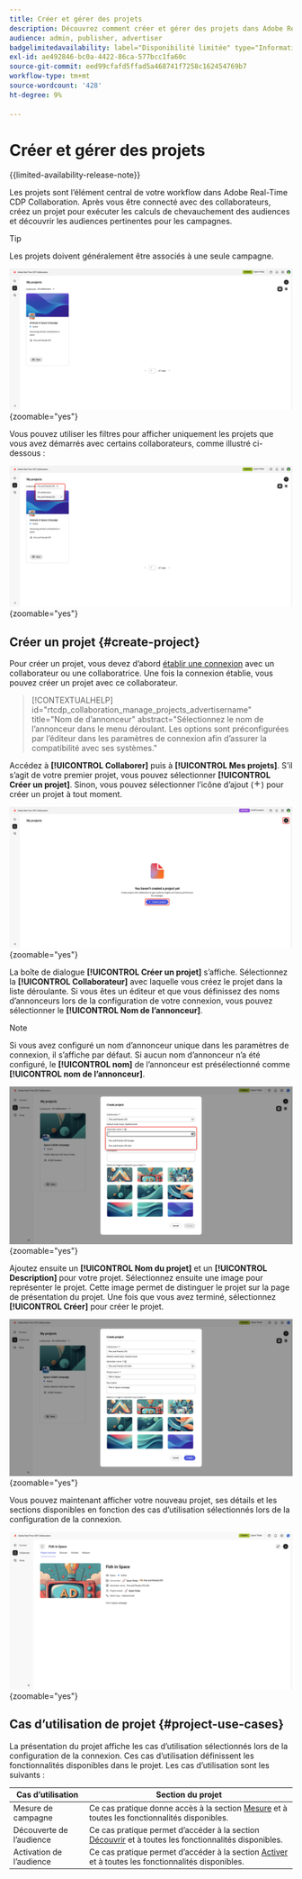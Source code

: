 ```yaml
---
title: Créer et gérer des projets
description: Découvrez comment créer et gérer des projets dans Adobe Real-Time CDP Collaboration
audience: admin, publisher, advertiser
badgelimitedavailability: label="Disponibilité limitée" type="Informative" url="https://helpx.adobe.com/fr/legal/product-descriptions/real-time-customer-data-platform-collaboration.html newtab=true"
exl-id: ae492846-bc0a-4422-86ca-577bcc1fa60c
source-git-commit: eed99cfafd5ffad5a468741f7258c162454769b7
workflow-type: tm+mt
source-wordcount: '428'
ht-degree: 9%

---
```


# Créer et gérer des projets

{{limited-availability-release-note}}

Les projets sont l’élément central de votre workflow dans Adobe Real-Time CDP Collaboration. Après vous être connecté avec des collaborateurs, créez un projet pour exécuter les calculs de chevauchement des audiences et découvrir les audiences pertinentes pour les campagnes.

>[!TIP]
>
>Les projets doivent généralement être associés à une seule campagne.

![Tableau de bord Collaborer affichant tous les projets actuels.](/help/assets/collaborate/manage-view-projects/projects-overview-page.png){zoomable="yes"}

Vous pouvez utiliser les filtres pour afficher uniquement les projets que vous avez démarrés avec certains collaborateurs, comme illustré ci-dessous :

![Vue filtrée des projets avec un seul collaborateur.](/help/assets/collaborate/manage-view-projects/filtered-project-view.png){zoomable="yes"}

## Créer un projet {#create-project}

Pour créer un projet, vous devez d’abord [établir une connexion](/help/guide/connect/establishing-connections.md) avec un collaborateur ou une collaboratrice. Une fois la connexion établie, vous pouvez créer un projet avec ce collaborateur.

>[!CONTEXTUALHELP]
>id="rtcdp_collaboration_manage_projects_advertisername"
>title="Nom de d’annonceur"
>abstract="Sélectionnez le nom de l’annonceur dans le menu déroulant. Les options sont préconfigurées par l’éditeur dans les paramètres de connexion afin d’assurer la compatibilité avec ses systèmes."

Accédez à **[!UICONTROL Collaborer]** puis à **[!UICONTROL Mes projets]**. S’il s’agit de votre premier projet, vous pouvez sélectionner **[!UICONTROL Créer un projet]**. Sinon, vous pouvez sélectionner l’icône d’ajout (![ Icône Ajouter .](/help/assets/icons/plus.png)) pour créer un projet à tout moment.

![Sélectionnez le symbole plus ou Créez un projet pour configurer un nouveau projet.](/help/assets/collaborate/manage-view-projects/create-project.png){zoomable="yes"}

La boîte de dialogue **[!UICONTROL Créer un projet]** s’affiche. Sélectionnez la **[!UICONTROL Collaborateur]** avec laquelle vous créez le projet dans la liste déroulante. Si vous êtes un éditeur et que vous définissez des noms d’annonceurs lors de la configuration de votre connexion, vous pouvez sélectionner le **[!UICONTROL Nom de l’annonceur]**.

>[!NOTE]
>
> Si vous avez configuré un nom d’annonceur unique dans les paramètres de connexion, il s’affiche par défaut. Si aucun nom d’annonceur n’a été configuré, le **[!UICONTROL nom]** de l’annonceur est présélectionné comme **[!UICONTROL nom de l’annonceur]**.

![Boîte de dialogue Créer un projet avec le collaborateur sélectionné et le nom de l’annonceur mis en surbrillance.](/help/assets/collaborate/manage-view-projects/create-project-advertiser-names.png){zoomable="yes"}

Ajoutez ensuite un **[!UICONTROL Nom du projet]** et un **[!UICONTROL Description]** pour votre projet. Sélectionnez ensuite une image pour représenter le projet. Cette image permet de distinguer le projet sur la page de présentation du projet. Une fois que vous avez terminé, sélectionnez **[!UICONTROL Créer]** pour créer le projet.

![Options requises pour configurer un nouveau projet](/help/assets/collaborate/manage-view-projects/create-project-required-info.png){zoomable="yes"}

Vous pouvez maintenant afficher votre nouveau projet, ses détails et les sections disponibles en fonction des cas d’utilisation sélectionnés lors de la configuration de la connexion.

![Espace de travail de présentation du projet.](/help/assets/collaborate/manage-view-projects/project-overview.png){zoomable="yes"}

## Cas d’utilisation de projet {#project-use-cases}

La présentation du projet affiche les cas d’utilisation sélectionnés lors de la configuration de la connexion. Ces cas d’utilisation définissent les fonctionnalités disponibles dans le projet. Les cas d’utilisation sont les suivants :

| Cas d’utilisation | Section du projet |
| --- | --- |
| Mesure de campagne | Ce cas pratique donne accès à la section [Mesure](/help/guide/collaborate/measure.md) et à toutes les fonctionnalités disponibles. |
| Découverte de l’audience | Ce cas pratique permet d’accéder à la section [Découvrir](/help/guide/collaborate/discover.md) et à toutes les fonctionnalités disponibles. |
| Activation de l’audience | Ce cas pratique permet d’accéder à la section [ Activer ](/help/guide/collaborate/activate.md) et à toutes les fonctionnalités disponibles. |
